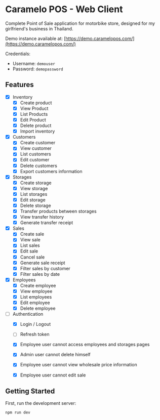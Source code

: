 # Caramelo POS - Web Client

Complete Point of Sale application for motorbike store, designed for my girlfriend's business in Thailand.

Demo instance available at: [https://demo.caramelopos.com/](https://demo.caramelopos.com/)

Credentials:
- Username: `demouser`
- Password: `demopassword`

## Features

- [x] Inventory
  - [x] Create product
  - [x] View Product
  - [x] List Products
  - [x] Edit Product
  - [x] Delete product
  - [x] Import inventory
- [x] Customers
  - [x] Create customer
  - [x] View customer
  - [x] List customers
  - [x] Edit customer
  - [x] Delete customers
  - [x] Export customers information
- [x] Storages
  - [x] Create storage
  - [x] View storage
  - [x] List storages
  - [x] Edit storage
  - [x] Delete storage
  - [x] Transfer products between storages
  - [x] View transfer history
  - [x] Generate transfer receipt
- [x] Sales
  - [x] Create sale
  - [x] View sale
  - [x] List sales
  - [x] Edit sale
  - [x] Cancel sale
  - [x] Generate sale receipt
  - [x] Filter sales by customer
  - [x] Filter sales by date
- [x] Employees
  - [x] Create employee
  - [x] View employee
  - [x] List employees
  - [x] Edit employee
  - [x] Delete employee
- [ ] Authentication
	- [x] Login / Logout
	- [ ] Refresh token
	- [x] Employee user cannot access employees and storages pages
	- [x] Admin user cannot delete himself
	- [x] Employee user cannot view wholesale price information
	- [x] Employee user cannot edit sale
	

## Getting Started

First, run the development server:

```bash
npm run dev
```
